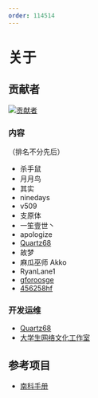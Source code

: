 ```yaml
---
order: 114514
---
```

# 关于

## 贡献者

[![贡献者](https://contributors-img.web.app/image?repo=survive-hfut/survive-hfut.github.io)](https://github.com/survive-hfut/survive-hfut.github.io/graphs/contributors)

### 内容

（排名不分先后）

- 杀手鼠
- 月月鸟
- 其实
- ninedays
- v509
- 支原体
- 一笙壹世丶
- apologize
- [Quartz68](https://github.com/quartz68)
- 故梦
- 麻瓜巫师 Akko
- RyanLane1
- [gforoosge](https://github.com/gforoosge)
- [456258hf](https://github.com/456258hf)

### 开发运维

- [Quartz68](https://github.com/quartz68)
- [大学生网络文化工作室](../organizations/xuan/newx)

## 参考项目

- [南科手册](https://sustech.online/)

